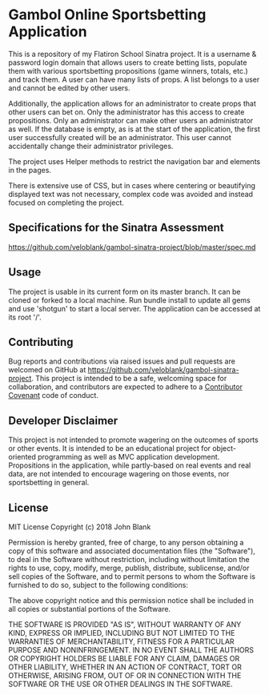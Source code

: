 # Gambol Online Sportsbetting Application
This is a repository of my Flatiron School Sinatra project. It is a username & password login domain that allows users to create betting lists, populate them with various sportsbetting propositions (game winners, totals, etc.) and track them. A user can have many lists of props. A list belongs to a user and cannot be edited by other users.

Additionally, the application allows for an administrator to create props that other users can bet on. Only the administrator has this access to create propositions. Only an administrator can make other users an administrator as well. If the database is empty, as is at the start of the application, the first user successfully created will be an administrator. This user cannot accidentally change their administrator privileges.

The project uses Helper methods to restrict the navigation bar and elements in the pages.

There is extensive use of CSS, but in cases where centering or beautifying displayed text was not necessary, complex code was avoided and instead focused on completing the project.

## Specifications for the Sinatra Assessment
https://github.com/veloblank/gambol-sinatra-project/blob/master/spec.md

## Usage

The project is usable in its current form on its master branch. It can be cloned or forked to a local machine. Run bundle install to update all gems and use 'shotgun' to start a local server. The application can be accessed at its root '/'.

## Contributing

Bug reports and contributions via raised issues and pull requests are welcomed on GitHub at https://github.com/veloblank/gambol-sinatra-project. This project is intended to be a safe, welcoming space for collaboration, and contributors are expected to adhere to a [Contributor Covenant](https://github.com/veloblank/gambol-sinatra-project/blob/master/CONTRIBUTING.md) code of conduct.

## Developer Disclaimer

This project is not intended to promote wagering on the outcomes of sports or other events. It is intended to be an educational project for object-oriented programming as well as MVC application development. Propositions in the application, while partly-based on real events and real data, are not intended to encourage wagering on those events, nor sportsbetting in general.

## License

MIT License
Copyright (c) 2018 John Blank

Permission is hereby granted, free of charge, to any person obtaining a copy
of this software and associated documentation files (the "Software"), to deal
in the Software without restriction, including without limitation the rights
to use, copy, modify, merge, publish, distribute, sublicense, and/or sell
copies of the Software, and to permit persons to whom the Software is
furnished to do so, subject to the following conditions:

The above copyright notice and this permission notice shall be included in all
copies or substantial portions of the Software.

THE SOFTWARE IS PROVIDED "AS IS", WITHOUT WARRANTY OF ANY KIND, EXPRESS OR
IMPLIED, INCLUDING BUT NOT LIMITED TO THE WARRANTIES OF MERCHANTABILITY,
FITNESS FOR A PARTICULAR PURPOSE AND NONINFRINGEMENT. IN NO EVENT SHALL THE
AUTHORS OR COPYRIGHT HOLDERS BE LIABLE FOR ANY CLAIM, DAMAGES OR OTHER
LIABILITY, WHETHER IN AN ACTION OF CONTRACT, TORT OR OTHERWISE, ARISING FROM,
OUT OF OR IN CONNECTION WITH THE SOFTWARE OR THE USE OR OTHER DEALINGS IN THE
SOFTWARE.
